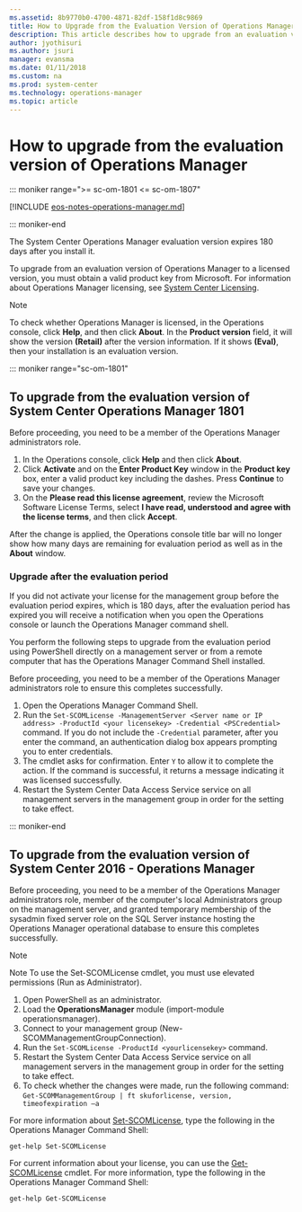```yaml
---
ms.assetid: 8b9770b0-4700-4871-82df-158f1d8c9869
title: How to Upgrade from the Evaluation Version of Operations Manager
description: This article describes how to upgrade from an evaluation version of Operations Manager.
author: jyothisuri
ms.author: jsuri
manager: evansma
ms.date: 01/11/2018
ms.custom: na
ms.prod: system-center
ms.technology: operations-manager
ms.topic: article
---
```


# How to upgrade from the evaluation version of Operations Manager

::: moniker range=">= sc-om-1801 <= sc-om-1807"

[!INCLUDE [eos-notes-operations-manager.md](../includes/eos-notes-operations-manager.md)]

::: moniker-end

The System Center Operations Manager evaluation version expires 180 days after you install it.

To upgrade from an evaluation version of Operations Manager to a licensed version, you must obtain a valid product key from Microsoft. For information about Operations Manager licensing, see [System Center Licensing](https://www.microsoft.com/cloud-platform/system-center-pricing).

> [!NOTE]
> To check whether Operations Manager is licensed, in the Operations console, click **Help**, and then click **About**. In the **Product version** field, it will show the version **(Retail)** after the version information.  If it shows **(Eval)**, then your installation is an evaluation version.  

::: moniker range="sc-om-1801"

## To upgrade from the evaluation version of System Center Operations Manager 1801

Before proceeding, you need to be a member of the Operations Manager administrators role.

1. In the Operations console, click **Help** and then click **About**.  
2. Click **Activate** and on the **Enter Product Key** window in the **Product key** box, enter a valid product key including the dashes. Press **Continue**  to save your changes.
3. On the **Please read this license agreement**, review the Microsoft Software License Terms, select **I have read, understood and agree with the license terms**, and then click **Accept**.

After the change is applied, the Operations console title bar will no longer show how many days are remaining for evaluation period as well as in the **About** window.  

### Upgrade after the evaluation period

If you did not activate your license for the management group before the evaluation period expires, which is 180 days, after the evaluation period has expired you will receive a notification when you open the Operations console or launch the Operations Manager command shell.  

You perform the following steps to upgrade from the evaluation period using PowerShell directly on a management server or from a remote computer that has the Operations Manager Command Shell installed.  

Before proceeding, you need to be a member of the Operations Manager administrators role to ensure this completes successfully.  

1. Open the Operations Manager Command Shell.
2. Run the `Set-SCOMLicense -ManagementServer <Server name or IP address> -ProductId <your licensekey> -Credential <PSCredential>` command.  If you do not include the `-Credential` parameter, after you enter the command, an authentication dialog box appears prompting you to enter credentials.  
3. The cmdlet asks for confirmation.  Enter `Y` to allow it to complete the action.  If the command is successful, it returns a message indicating it was licensed successfully.
4. Restart the System Center Data Access Service service on all management servers in the management group in order for the setting to take effect.  

::: moniker-end

## To upgrade from the evaluation version of System Center 2016 - Operations Manager

Before proceeding, you need to be a member of the Operations Manager administrators role, member of the computer's local Administrators group on the management server, and granted temporary membership of the sysadmin fixed server role on the SQL Server instance hosting the Operations Manager operational database to ensure this completes successfully.  

> [!NOTE]
> Note To use the Set-SCOMLicense cmdlet, you must use elevated permissions (Run as Administrator).  

1. Open PowerShell as an administrator.
2. Load the **OperationsManager** module (import-module operationsmanager).
3. Connect to your management group (New-SCOMManagementGroupConnection).
4. Run the `Set-SCOMLicense -ProductId <yourlicensekey>` command.
5. Restart the System Center Data Access Service service on all management servers in the management group in order for the setting to take effect.  
6. To check whether the changes were made, run the following command:
`Get-SCOMManagementGroup | ft skuforlicense, version, timeofexpiration –a`

For more information about [Set-SCOMLicense](/powershell/module/operationsmanager/set-scomlicense), type the following in the Operations Manager Command Shell:

`get-help Set-SCOMLicense`

For current information about your license, you can use the [Get-SCOMLicense](/powershell/module/operationsmanager/get-scomlicense) cmdlet. For more information, type the following in the Operations Manager Command Shell:

`get-help Get-SCOMLicense`